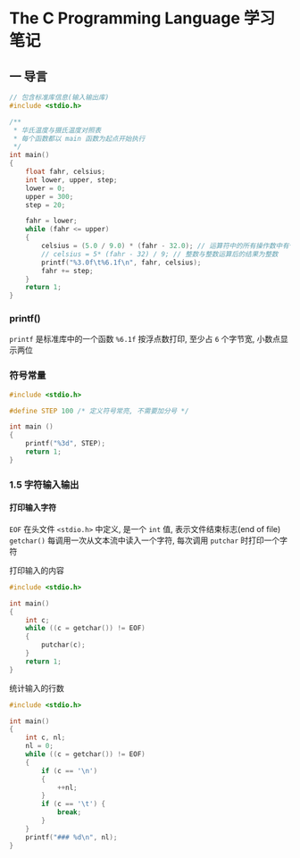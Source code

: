 # The C Programming Language 学习笔记

## 一 导言
```c
// 包含标准库信息(输入输出库)
#include <stdio.h>

/**
 * 华氏温度与摄氏温度对照表
 * 每个函数都以 main 函数为起点开始执行
 */
int main()
{
    float fahr, celsius;
    int lower, upper, step;
    lower = 0;
    upper = 300;
    step = 20;

    fahr = lower;
    while (fahr <= upper)
    {
        celsius = (5.0 / 9.0) * (fahr - 32.0); // 运算符中的所有操作数中有个一为浮点数则运算结果为浮点数
        // celsius = 5* (fahr - 32) / 9; // 整数与整数运算后的结果为整数
        printf("%3.0f\t%6.1f\n", fahr, celsius);
        fahr += step;
    }
    return 1;
}
```

### printf()
`printf` 是标准库中的一个函数
`%6.1f` 按浮点数打印, 至少占 `6` 个字节宽, 小数点显示两位

### 符号常量
```c
#include <stdio.h>

#define STEP 100 /* 定义符号常亮, 不需要加分号 */

int main ()
{
    printf("%3d", STEP);
    return 1;
}
```

### 1.5 字符输入输出
#### 打印输入字符
`EOF` 在头文件 `<stdio.h>` 中定义, 是一个 `int` 值, 表示文件结束标志(end of file)  
`getchar()` 每调用一次从文本流中读入一个字符, 每次调用 `putchar` 时打印一个字符

打印输入的内容

```c
#include <stdio.h>

int main()
{
    int c;
    while ((c = getchar()) != EOF)
    {
        putchar(c);
    }
    return 1;
}
```

统计输入的行数

```c
#include <stdio.h>

int main()
{
    int c, nl;
    nl = 0;
    while ((c = getchar()) != EOF)
    {
        if (c == '\n')
        {
            ++nl;
        }
        if (c == '\t') {
            break;
        }
    }
    printf("### %d\n", nl);
}
```

